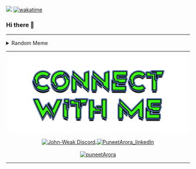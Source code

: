 <!-- Visitor Count -->

![](https://visitor-badge.glitch.me/badge?page_id=puneet2715.visitor-badge) [![wakatime](https://wakatime.com/badge/user/2abefe5c-f7cb-4f4e-9a4a-e85ed9b9087a.svg?style=social)](https://wakatime.com/@2abefe5c-f7cb-4f4e-9a4a-e85ed9b9087a)

<!-- Visitor Count -->

### Hi there 👋

---

<details close>
 
> `Please Refresh the page and enjoy 😎 #MemeAddict`

 <summary>Random Meme</summary>

 <p align="center">
  <img src="https://memeapi-thorved.herokuapp.com/meme/ProgrammerHumor" width="auto" height="400">
</p>
</details>

---

<!-- ----------- CONNECT WITH ME SECTION ------------ -->
<p align="center">
<a href="https://discordapp.com/users/508130985838116879">
<img align="center" src="./public/images/connect.png" alt="Puneet Discord"/>
</p>
<p align="center">
<!-- Discord -->
<a href="https://discordapp.com/users/508130985838116879">
<img align="center" src="https://img.shields.io/badge/Discord-7289DA?style=for-the-badge&logo=discord&logoColor=white" alt="John-Weak Discord"/>
</a>
<!-- LinkedIn -->
<a href="https://www.linkedin.com/in/puneet-arora-732054175/">
<img align="center" src="https://img.shields.io/badge/LinkedIn-0077B5?style=for-the-badge&logo=linkedin&logoColor=white" alt="PuneetArora_linkedIn"/>
</a>
<br>
<br>
<!-- Twitter -->
<a href="https://twitter.com/BadLfeDecisions" target="blank"><img src="https://img.shields.io/twitter/follow/PuneetArora?logo=twitter&style=for-the-badge" alt="puneetArora" /></a>
</p>

---

<!--
**puneet2715/puneet2715** is a ✨ _special_ ✨ repository because its `README.md` (this file) appears on your GitHub profile.

Here are some ideas to get you started:

- 🔭 I’m currently working on ...
- 🌱 I’m currently learning ...
- 👯 I’m looking to collaborate on ...
- 🤔 I’m looking for help with ...
- 💬 Ask me about ...
- 📫 How to reach me: ...
- 😄 Pronouns: ...
- ⚡ Fun fact: ...
-->
